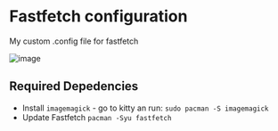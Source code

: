 # Fastfetch configuration 

My custom .config file for fastfetch

![image](https://github.com/user-attachments/assets/2276007c-58fe-483a-8b5d-0a8fc2c1c70d)


## Required Depedencies

- Install  `imagemagick` - go to kitty an run: 
  `sudo pacman -S imagemagick`
- Update Fastfetch `pacman -Syu fastfetch`
